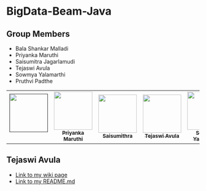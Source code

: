 # BigData-Beam-Java

## Group Members
 - Bala Shankar Malladi
 - Priyanka Maruthi
 - Saisumitra Jagarlamudi
 - Tejaswi Avula
 - Sowmya Yalamarthi
 - Pruthvi Padthe
 
 <table>
<td align="center"><a href=""><img src="" width="100px;" alt=""/><br /><sub><b> </b></sub></a><br /></td>

<td align="center"><a href="https://github.com/Maruthi158"><img src="https://avatars.githubusercontent.com/u/77593316?v=4" width="100px;" alt=""/><br /><sub><b>Priyanka Maruthi</b></sub></a><br /></td>

<td align="center"><a href="https://github.com/Saisumithra"><img src="https://avatars.githubusercontent.com/u/77755086?v=4" width="100px;" alt=""/><br /><sub><b>Saisumithra</b></sub></a><br /></td>
  
  <td align="center"><a href="https://github.com/tejaavula076"><img src="https://avatars.githubusercontent.com/u/77764342?s=400&u=8a343c6ca0d0980591e773811b03fb829243849e&v=4" width="100px;" alt=""/><br /><sub><b>Tejaswi Avula
</b></sub></a><br /></td>

<td align="center"><a href="https://github.com/sowmya-yalamarthi"><img src="https://avatars.githubusercontent.com/u/77811333?v=4" width="100px alt=""/><br /><sub><b>Sowmya Yalamarthi</b></sub></a><br /></td>  
  
<td align="center"><a href=""><img src="" width="100px;" alt=""/><br /><sub><b></b></sub></a><br /></td>
  
</table>
  
  
## Tejaswi Avula &nbsp;
- [Link to my wiki page](https://github.com/sowmya-yalamarthi/BigData-Beam-Java/wiki/Tejaswi-Avula)
- [Link to my README.md](https://github.com/tejaavula076/BigData-Beam-Java)
